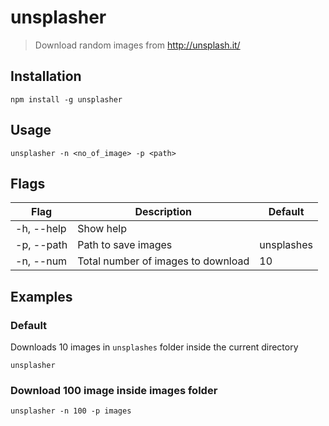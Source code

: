 # unsplasher

> Download random images from http://unsplash.it/

## Installation

```
npm install -g unsplasher
```

## Usage

```
unsplasher -n <no_of_image> -p <path>
```

## Flags

| Flag       | Description                        | Default    |
| ---------- | ---------------------------------- | ---------- |
| -h, --help | Show help                          |            |
| -p, --path | Path to save images                | unsplashes |
| -n, --num  | Total number of images to download | 10         |

## Examples

### Default

Downloads 10 images in `unsplashes` folder inside the current directory

```
unsplasher
```

### Download 100 image inside images folder

```
unsplasher -n 100 -p images
```
